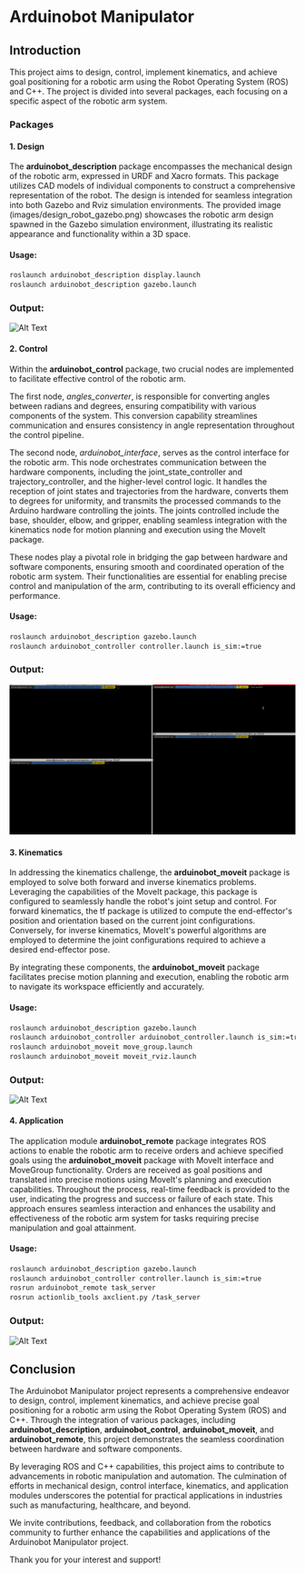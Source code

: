 # Arduinobot Manipulator 

## Introduction

This project aims to design, control, implement kinematics, and achieve goal positioning for a robotic arm using the Robot Operating System (ROS) and C++. The project is divided into several packages, each focusing on a specific aspect of the robotic arm system.

### Packages

#### 1. Design

The **arduinobot_description** package encompasses the mechanical design of the robotic arm, expressed in URDF and Xacro formats. This package utilizes CAD models of individual components to construct a comprehensive representation of the robot. The design is intended for seamless integration into both Gazebo and Rviz simulation environments. The provided image (images/design_robot_gazebo.png) showcases the robotic arm design spawned in the Gazebo simulation environment, illustrating its realistic appearance and functionality within a 3D space.

#### Usage:
```bash
roslaunch arduinobot_description display.launch
roslaunch arduinobot_description gazebo.launch
```
### Output:
![Alt Text](/robot_description.gif)


#### 2. Control

Within the **arduinobot_control** package, two crucial nodes are implemented to facilitate effective control of the robotic arm. 

The first node, *angles_converter*, is responsible for converting angles between radians and degrees, ensuring compatibility with various components of the system. This conversion capability streamlines communication and ensures consistency in angle representation throughout the control pipeline.

The second node, *arduinobot_interface*, serves as the control interface for the robotic arm. This node orchestrates communication between the hardware components, including the joint_state_controller and trajectory_controller, and the higher-level control logic. It handles the reception of joint states and trajectories from the hardware, converts them to degrees for uniformity, and transmits the processed commands to the Arduino hardware controlling the joints. The joints controlled include the base, shoulder, elbow, and gripper, enabling seamless integration with the kinematics node for motion planning and execution using the MoveIt package.

These nodes play a pivotal role in bridging the gap between hardware and software components, ensuring smooth and coordinated operation of the robotic arm system. Their functionalities are essential for enabling precise control and manipulation of the arm, contributing to its overall efficiency and performance.

#### Usage:
```bash
roslaunch arduinobot_description gazebo.launch
roslaunch arduinobot_controller controller.launch is_sim:=true
```
### Output:
![Alt Text](/robot_controller.gif)

#### 3. Kinematics

In addressing the kinematics challenge, the **arduinobot_moveit** package is employed to solve both forward and inverse kinematics problems. Leveraging the capabilities of the MoveIt package, this package is configured to seamlessly handle the robot's joint setup and control. For forward kinematics, the tf package is utilized to compute the end-effector's position and orientation based on the current joint configurations. Conversely, for inverse kinematics, MoveIt's powerful algorithms are employed to determine the joint configurations required to achieve a desired end-effector pose. 

By integrating these components, the **arduinobot_moveit** package facilitates precise motion planning and execution, enabling the robotic arm to navigate its workspace efficiently and accurately.

#### Usage:
```bash
roslaunch arduinobot_description gazebo.launch
roslaunch arduinobot_controller arduinobot_controller.launch is_sim:=true
roslaunch arduinobot_moveit move_group.launch
roslaunch arduinobot_moveit moveit_rviz.launch
```
### Output:
![Alt Text](/robot_moveit.gif)

#### 4. Application

The application module **arduinobot_remote** package integrates ROS actions to enable the robotic arm to receive orders and achieve specified goals using the **arduinobot_moveit** package with MoveIt interface and MoveGroup functionality. Orders are received as goal positions and translated into precise motions using MoveIt's planning and execution capabilities. Throughout the process, real-time feedback is provided to the user, indicating the progress and success or failure of each state. This approach ensures seamless interaction and enhances the usability and effectiveness of the robotic arm system for tasks requiring precise manipulation and goal attainment.

#### Usage:
```bash
roslaunch arduinobot_description gazebo.launch 
roslaunch arduinobot_controller controller.launch is_sim:=true
rosrun arduinobot_remote task_server
rosrun actionlib_tools axclient.py /task_server
```
### Output:
![Alt Text](/robot_remote_action.gif)

## Conclusion

The Arduinobot Manipulator project represents a comprehensive endeavor to design, control, implement kinematics, and achieve precise goal positioning for a robotic arm using the Robot Operating System (ROS) and C++. Through the integration of various packages, including **arduinobot_description**, **arduinobot_control**, **arduinobot_moveit**, and **arduinobot_remote**, this project demonstrates the seamless coordination between hardware and software components.

By leveraging ROS and C++ capabilities, this project aims to contribute to advancements in robotic manipulation and automation. The culmination of efforts in mechanical design, control interface, kinematics, and application modules underscores the potential for practical applications in industries such as manufacturing, healthcare, and beyond.

We invite contributions, feedback, and collaboration from the robotics community to further enhance the capabilities and applications of the Arduinobot Manipulator project.

Thank you for your interest and support!

